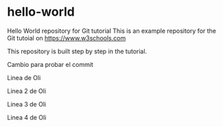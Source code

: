 # hello-world
Hello World repository for Git tutorial
This is an example repository for the Git tutoial on https://www.w3schools.com

This repository is built step by step in the tutorial.

Cambio para probar el commit

Linea de Oli

Linea 2 de Oli

Linea 3 de Oli

Linea 4 de Oli
